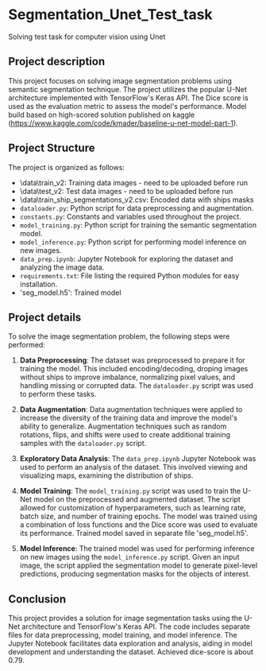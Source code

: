 # Segmentation_Unet_Test_task
Solving test task for computer vision using Unet
## Project description
This project focuses on solving image segmentation problems using semantic segmentation technique. The project utilizes the popular U-Net architecture implemented with TensorFlow's Keras API. The Dice score is used as the evaluation metric to assess the model's performance. Model build based on high-scored solution published on kaggle (https://www.kaggle.com/code/kmader/baseline-u-net-model-part-1).

## Project Structure

The project is organized as follows:

- \data\train_v2\: Training data images - need to be uploaded before run
- \data\test_v2\: Test data images - need to be uploaded before run
- \data\train_ship_segmentations_v2.csv: Encoded data with ships masks
- `dataloader.py`: Python script for data preprocessing and augmentation.
- `constants.py`: Constants and variables used throughout the project.
- `model_training.py`: Python script for training the semantic segmentation model.
- `model_inference.py`: Python script for performing model inference on new images.
- `data_prep.ipynb`: Jupyter Notebook for exploring the dataset and analyzing the image data.
- `requirements.txt`: File listing the required Python modules for easy installation.
- 'seg_model.h5': Trained model

## Project details

To solve the image segmentation problem, the following steps were performed:

1. **Data Preprocessing**: The dataset was preprocessed to prepare it for training the model. This included encoding/decoding, droping images without ships to improve imbalance, normalizing pixel values, and handling missing or corrupted data. The `dataloader.py` script was used to perform these tasks.

2. **Data Augmentation**: Data augmentation techniques were applied to increase the diversity of the training data and improve the model's ability to generalize. Augmentation techniques such as random rotations, flips, and shifts were used to create additional training samples with the `dataloader.py` script.

3. **Exploratory Data Analysis**: The `data_prep.ipynb` Jupyter Notebook was used to perform an analysis of the dataset. This involved viewing and visualizing maps, examining the distribution of ships.

4. **Model Training**: The `model_training.py` script was used to train the U-Net model on the preprocessed and augmented dataset. The script allowed for customization of hyperparameters, such as learning rate, batch size, and number of training epochs. The model was trained using a combination of loss functions and the Dice score was used to evaluate its performance. Trained model saved in separate file 'seg_model.h5'.

5. **Model Inference**: The trained model was used for performing inference on new images using the `model_inference.py` script. Given an input image, the script applied the segmentation model to generate pixel-level predictions, producing segmentation masks for the objects of interest.


## Conclusion
This project provides a solution for image segmentation tasks using the U-Net architecture and TensorFlow's Keras API. The code  includes separate files for data preprocessing, model training, and model inference. The Jupyter Notebook facilitates data exploration and analysis, aiding in model development and understanding the dataset. Achieved dice-score is about 0.79.
